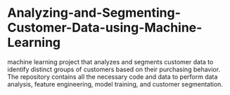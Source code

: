 # Analyzing-and-Segmenting-Customer-Data-using-Machine-Learning
machine learning project that analyzes and segments customer data to identify distinct groups of customers based on their purchasing behavior. The repository contains all the necessary code and data to perform data analysis, feature engineering, model training, and customer segmentation.

